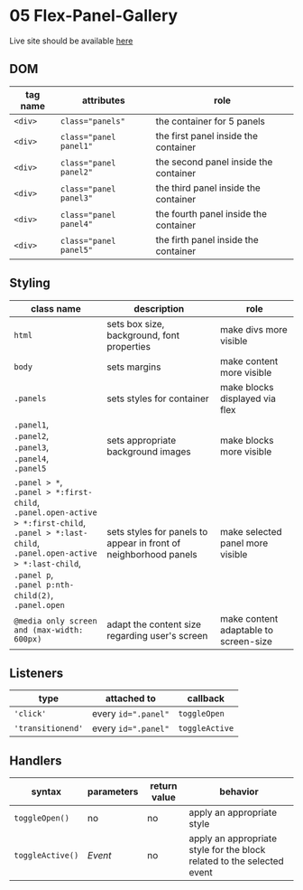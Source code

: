 # 05 Flex-Panel-Gallery

Live site should be available [here](https://ekaterinaasf.github.io/05Flex-Panel-Gallery/)

## DOM

| tag name | attributes             | role                                  |
| -------- | ---------------------- | ------------------------------------- |
| `<div>`  | `class="panels"`       | the container for 5 panels            |
| `<div>`  | `class="panel panel1"` | the first panel inside the container  |
| `<div>`  | `class="panel panel2"` | the second panel inside the container |
| `<div>`  | `class="panel panel3"` | the third panel inside the container  |
| `<div>`  | `class="panel panel4"` | the fourth panel inside the container |
| `<div>`  | `class="panel panel5"` | the firth panel inside the container  |

## Styling

| class name                                                                                                                                                                                                          | description                                                      | role                                  |
| ------------------------------------------------------------------------------------------------------------------------------------------------------------------------------------------------------------------- | ---------------------------------------------------------------- | ------------------------------------- |
| `html`                                                                                                                                                                                                              | sets box size, background, font properties                       | make divs more visible                |
| `body`                                                                                                                                                                                                              | sets margins                                                     | make content more visible             |
| `.panels`                                                                                                                                                                                                           | sets styles for container                                        | make blocks displayed via flex        |
| `.panel1`,<br> `.panel2`,<br> `.panel3`,<br> `.panel4`,<br> `.panel5`                                                                                                                                               | sets appropriate background images                               | make blocks more visible              |
| `.panel > *`,<br>`.panel > *:first-child`,<br>`.panel.open-active > *:first-child`,<br>`.panel > *:last-child`,<br>`.panel.open-active > *:last-child`,<br>`.panel p`,<br>`.panel p:nth-child(2)`,<br>`.panel.open` | sets styles for panels to appear in front of neighborhood panels | make selected panel more visible      |
| `@media only screen and (max-width: 600px)`                                                                                                                                                                         | adapt the content size regarding user's screen                   | make content adaptable to screen-size |

## Listeners

| type              | attached to         | callback       |
| ----------------- | ------------------- | -------------- |
| `'click'`         | every `id=".panel"` | `toggleOpen`   |
| `'transitionend'` | every `id=".panel"` | `toggleActive` |

## Handlers

| syntax           | parameters | return value | behavior                                                               |
| ---------------- | ---------- | ------------ | ---------------------------------------------------------------------- |
| `toggleOpen()`   | no         | no           | apply an appropriate style                                             |
| `toggleActive()` | _Event_    | no           | apply an appropriate style for the block related to the selected event |
